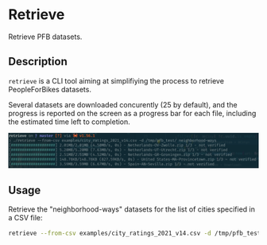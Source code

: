 # Retrieve

Retrieve PFB datasets.

## Description

`retrieve` is a CLI tool aiming at simplifiying the process to retrieve
PeopleForBikes datasets.

Several datasets are downloaded concurently (25 by default), and the progress is
reported on the screen as a progress bar for each file, including the estimated
time left to completion.

![retrieve from CSV](assets/retrieve-from-csv.png)

## Usage

Retrieve the "neighborhood-ways" datasets for the list of cities specified in a
CSV file:

```bash
retrieve --from-csv examples/city_ratings_2021_v14.csv -d /tmp/pfb_test/ neighborhood-ways
```
